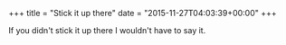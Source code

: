 +++
title = "Stick it up there"
date = "2015-11-27T04:03:39+00:00"
+++

If you didn't stick it up there I wouldn't have to say it.
			